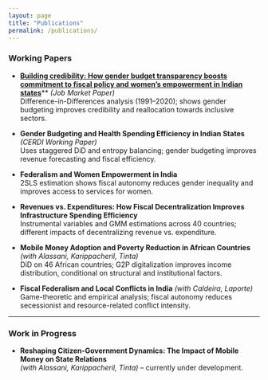 ```yaml
---
layout: page
title: "Publications"
permalink: /publications/
---
```



### Working Papers

- [**Building credibility: How gender budget transparency boosts commitment to fiscal policy and women’s empowerment in Indian states**](https://github.com/chcamara1/chcamara.gihub.io/blob/main/gender-budget-credibility.pdf)** *(Job Market Paper)*  
  Difference-in-Differences analysis (1991–2020); shows gender budgeting improves credibility and reallocation towards inclusive sectors.

- **Gender Budgeting and Health Spending Efficiency in Indian States** *(CERDI Working Paper)*  
  Uses staggered DiD and entropy balancing; gender budgeting improves revenue forecasting and fiscal efficiency.

- **Federalism and Women Empowerment in India**  
  2SLS estimation shows fiscal autonomy reduces gender inequality and improves access to services for women.

- **Revenues vs. Expenditures: How Fiscal Decentralization Improves Infrastructure Spending Efficiency**  
  Instrumental variables and GMM estimations across 40 countries; different impacts of decentralizing revenue vs. expenditure.

- **Mobile Money Adoption and Poverty Reduction in African Countries** *(with Alassani, Karippacheril, Tinta)*  
  DiD on 46 African countries; G2P digitalization improves income distribution, conditional on structural and institutional factors.

- **Fiscal Federalism and Local Conflicts in India** *(with Caldeira, Laporte)*  
  Game-theoretic and empirical analysis; fiscal autonomy reduces secessionist and resource-related conflict intensity.

---

### Work in Progress

- **Reshaping Citizen-Government Dynamics: The Impact of Mobile Money on State Relations**  
  *(with Alassani, Karippacheril, Tinta)* – currently under development.
